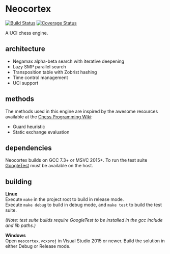 # Neocortex

[![Build Status](https://travis-ci.com/codeandkey/neocortex.svg?branch=master)](https://travis-ci.com/codeandkey/neocortex) [![Coverage Status](https://coveralls.io/repos/github/codeandkey/neocortex/badge.svg?branch=master)](https://coveralls.io/github/codeandkey/neocortex?branch=master)

A UCI chess engine.

## architecture

- Negamax alpha-beta search with iterative deepening
- Lazy SMP parallel search
- Transposition table with Zobrist hashing
- Time control management
- UCI support

## methods

The methods used in this engine are inspired by the awesome resources available at the [Chess Programming Wiki](https://www.chessprogramming.org/Main_Page):

- Guard heuristic
- Static exchange evaluation

## dependencies

Neocortex builds on GCC 7.3+ or MSVC 2015+. To run the test suite [GoogleTest](https://github.com/google/googletest) must be available on the host.

## building

**Linux**<br>
Execute `make` in the project root to build in release mode.<br>
Execute `make debug` to build in debug mode, and `make test` to build the test suite.<br>

*(Note: test suite builds require GoogleTest to be installed in the gcc include and lib paths.)*

**Windows**<br>
Open `neocortex.vcxproj` in Visual Studio 2015 or newer. Build the solution in either Debug or Release mode.
